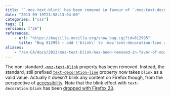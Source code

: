 ```yaml
---
title: "`-moz-text-blink` has been removed in favour of `-moz-text-decoration-line:blink`"
date: "2013-09-19T23:58:13-04:00"
categories: ["css"]
tags: []
versions: ["26"]
references:
    - url: "https://bugzilla.mozilla.org/show_bug.cgi?id=812995"
      title: "Bug 812995 – add \'blink\' to -moz-text-decoration-line and drop -moz-text-blink"
aliases:
    - "/en-CA/docs/2013/moz-text-blink-has-been-removed-in-favor-of-moz-text-decoration-line-blink/"
---
```

The non-standard [`-moz-text-blink`](https://developer.mozilla.org/docs/Web/CSS/-moz-text-blink) property has been removed. Instead, the standard, still prefixed [`text-decoration-line`](https://developer.mozilla.org/docs/Web/CSS/text-decoration-line) property now takes `blink` as a valid value. Actually it doesn't blink any content on Firefox though, from the perspective of [accessibility](https://developer.mozilla.org/docs/Accessibility). Note that the blink effect with `text-decoration:blink` has been [dropped with Firefox 23](https://www.fxsitecompat.dev/en-CA/docs/2013/blink-effect-with-text-decoration-blink-has-been-dropped/).
